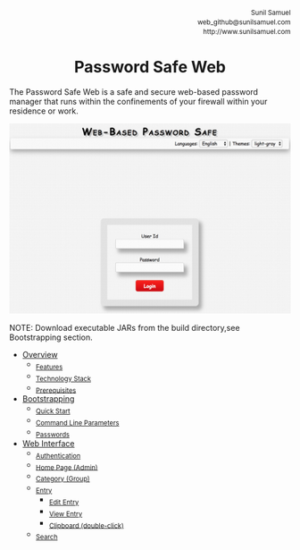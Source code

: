 <p align='right'>
<small>Sunil Samuel<br>
web_github@sunilsamuel.com<br>
http://www.sunilsamuel.com
</small>
</p>

**<h1 align='center'>Password Safe Web</h1>**

The Password Safe Web is a safe and secure web-based password manager that runs within the confinements of your firewall within your residence or work.

<p align='center'><img src="/documentation/gfx/login.png"></p>

NOTE:  Download executable JARs from the build directory,see Bootstrapping section.

<!-- BEGIN HEADERS (copy into root page) -->
* [Overview](/documentation/01.%20Overview.md#overview)
	* <sub>[Features](/documentation/01.%20Overview.md#features)</sub>
	* <sub>[Technology Stack](/documentation/01.%20Overview.md#technology-stack)</sub>
	* <sub>[Prerequisites](/documentation/01.%20Overview.md#prerequisites)</sub>
* [Bootstrapping](/documentation/02.%20Usage.md#bootstrapping)
	* <sub>[Quick Start](/documentation/02.%20Usage.md#quick-start)</sub>
	* <sub>[Command Line Parameters](/documentation/02.%20Usage.md#command-line-parameters)</sub>
	* <sub>[Passwords](/documentation/02.%20Usage.md#passwords)</sub>
* [Web Interface](/documentation/03.%20Web%20Interface.md#web-interface)
	* <sub>[Authentication](/documentation/03.%20Web%20Interface.md#authentication)</sub>
	* <sub>[Home Page (Admin)](/documentation/03.%20Web%20Interface.md#home-page-admin)</sub>
	* <sub>[Category (Group)](/documentation/03.%20Web%20Interface.md#category-group)</sub>
	* <sub>[Entry](/documentation/03.%20Web%20Interface.md#entry)</sub>
		* <sub>[Edit Entry](/documentation/03.%20Web%20Interface.md#edit-entry)</sub>
		* <sub>[View Entry](/documentation/03.%20Web%20Interface.md#view-entry)</sub>
		* <sub>[Clipboard (double-click)](/documentation/03.%20Web%20Interface.md#clipboard-double-click)</sub>
	* <sub>[Search](/documentation/03.%20Web%20Interface.md#search)</sub>
<!-- END HEADERS (copy into root page) -->